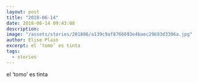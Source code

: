 ```yaml
---
layout: post
title: "2018-06-14"
date: 2018-06-14 09:43:08
description: 
image: "/assets/stories/201806/a139c9af8766693e4baec29693d3396a.jpg"
author: Elise Plain
excerpt: el ‘tomo’ es tinta
tags: 
  - stories
---
```


el ‘tomo’ es tinta
<p></p>
